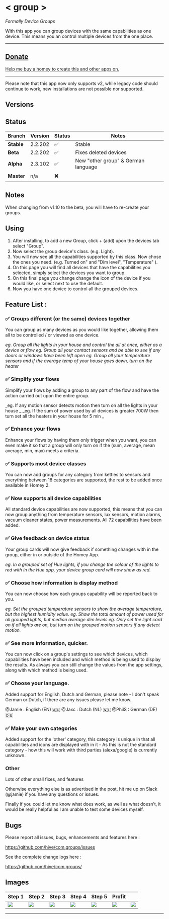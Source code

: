 # < group >
_Formally Device Groups_

With this app you can group devices with the same capabilities as one device. This means you an control multiple devices from the one place.

---

## [Donate](https://PayPal.Me/peakej)

[Help me buy a homey to create this and other apps on.](https://PayPal.Me/peakej)


---

Please note that this app now only supports v2, while legacy code should continue to work, new installations are not possible nor supported.

## Versions


## Status

| Branch | Version | Status | Notes|
|---|---|---|---|
|**Stable** |2.2.202 |:white_check_mark:|Stable|
|**Beta** |2.2.202|:white_check_mark:|Fixes deleted devices|
|**Alpha** |2.3.102|:white_check_mark:|New "other group" & German language|
|**Master** |n/a|:heavy_multiplication_x:||


## Notes

When changing from v1.10 to the beta, you will have to re-create your groups.


## Using

1. After installing, to add a new Group, click  + (add) upon the devices tab select "Group".
2. Now select the group device's class. (e.g. Light).
3. You will now see all the capabilities supported by this class. Now chose the ones you need. (e.g. Turned on" and "Dim level", "Temperature" ).
4. On this page you will find all devices that have the capabilities you selected, simply select the devices you want to group.
5. On this final page you change change the icon of the device if you would like, or select next to use the default.
6. Now you have one device to control all the grouped devices.

## Feature List :

###  :white_check_mark: Groups different  (or the same) devices together
You can group as many devices as you would like together, allowing them all to be controlled / or viewed as one device.

_eg. Group all the lights in your house and control the all at once, either as a device or flow_
_eg. Group all your contact sensors and be able to see if any doors or windows have been left open_
_eg. Group all your temperature sensors and if the average temp of your house goes down, turn on the heater_

### :white_check_mark: Simplify your flows
Simplify your flows by adding a group to any part of the flow and have the action carried out upon the entire group.

_eg. If any motion sensor detects motion then turn on all the lights in your house  _
_eg. If the sum of power used by all devices is greater 700W then turn set all the heaters in your house for 5 min _


### :white_check_mark: Enhance your flows
Enhance your flows by having them only trigger when you want, you can even make it so that a group will only turn on if the (sum, average, mean average, min, max) meets a criteria.

###  :white_check_mark: Supports most device classes
You can now add groups for any category from kettles to sensors and everything between 18 categories are supported, the rest to be added once available in Homey 2.

### :white_check_mark: Now supports all device capabilities
All standard device capabilities are now supported, this means that you can now group anything from  temperature sensors, lux sensors, motion alarms, vacuum cleaner states, power measurements. All 72 capabilities have been added.

### :white_check_mark: Give feedback on device status

Your group cards will now give feedback if something changes with in the group, either in or outside of the Homey App.

_eg. In a grouped set of Hue lights, if you change the colour of the lights to red with in the Hue app, your device group card will now show as red._

### :white_check_mark: Choose how information is display method

You can now choose how each groups capability will be reported back to you.

_eg. Set the grouped temperature sensors to show the average temperature, but the highest humidity value._
_eg. Show the total amount of power used for all grouped lights, but median average dim levels_
_eg. Only set the light card on if all lights are on, but turn on the grouped motion sensors if any detect motion._

### :white_check_mark: See more information, quicker.
You can now click on a group's settings to see which devices, which capabilities have been included and which method is being used to display the results. As always you can still change the values from the app settings, along with which method is being used.

### :white_check_mark: Choose your language.
Added support for English, Dutch and German, please note - I don't speak German or Dutch, if there are any issues please let me know. 

@Jamie : English (EN) 🇦🇺
@Jaxc : Dutch (NL) 🇳🇱
@PhilS : German (DE) 🇩🇪

### :white_check_mark: Make your own categories
Added support for the 'other' category, this category is unique in that all capabilities and icons are displayed with in it - As this is not the standard category - how this will work with third parties (alexa/google) is currently unknown. 



### Other

Lots of other small fixes, and features

Otherwise everything else is as advertised in the post, hit me up on Slack (@jamie) if you have any questions or issues.

Finally if you could let me know what does work, as well as what doesn’t, it would be really helpful as I am unable to test some devices myself.

## Bugs

Please report all issues, bugs, enhancements and features here :

https://github.com/hive/com.groups/issues

See the complete change logs here :

https://github.com/hive/com.groups/

## Images



|Step 1|Step 2|Step 3|Step 4|Step 5|Profit||
|---|---|---|---|---|---|---|
|<img src="https://community.athom.com/uploads/athom/original/2X/2/215d1d9bf4f5a676cf77c7093988e06d9ef6f48b.png">|<img src="https://community.athom.com/uploads/athom/original/2X/c/c094957ccf42be67ee6335deadaa6beab2dd8bf4.jpeg">|<img src="https://community.athom.com/uploads/athom/original/2X/1/1347c2116782339161115657d45ed416fc492b8c.png">|<img src="https://community.athom.com/uploads/athom/original/2X/6/6aeb0a9d8228533410362e9084aeea541d36b822.png">|<img src="https://community.athom.com/uploads/athom/original/2X/2/294a3162d24f1e54e7f6bf2dbaf7373ca5bcb81a.png">|<img src="https://community.athom.com/uploads/athom/original/2X/c/c31e4f00d750d5d2a812c8d1ac924b2759a39558.jpeg">|<img src="https://community.athom.com/uploads/athom/original/2X/7/765049c35be696c883a161c3c5886e159c4e39a1.jpeg">|

---